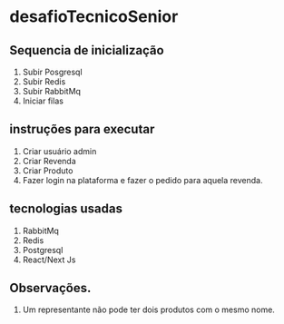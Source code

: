 # desafioTecnicoSenior

## Sequencia de inicialização
1. Subir Posgresql
2. Subir Redis
3. Subir RabbitMq
4. Iniciar filas

## instruções para executar
1. Criar usuário admin
2. Criar Revenda
3. Criar Produto
4. Fazer login na plataforma e fazer o pedido para aquela revenda.

## tecnologias usadas
1. RabbitMq
2. Redis
3. Postgresql
4. React/Next Js

## Observações.
1. Um representante não pode ter dois produtos com o mesmo nome.